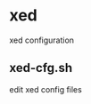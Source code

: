 # xed
xed configuration

xed-cfg.sh
--------------------------------------------------------------------------------
edit xed config files
